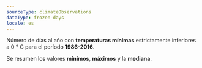 ```yaml
---
sourceType: climateObservations
dataType: frozen-days
locale: es
---
```


Número de días al año con **temperaturas mínimas** estrictamente inferiores a 0
° C para el período **1986-2016**.

Se resumen los valores **mínimos**, **máximos** y la **mediana**.
